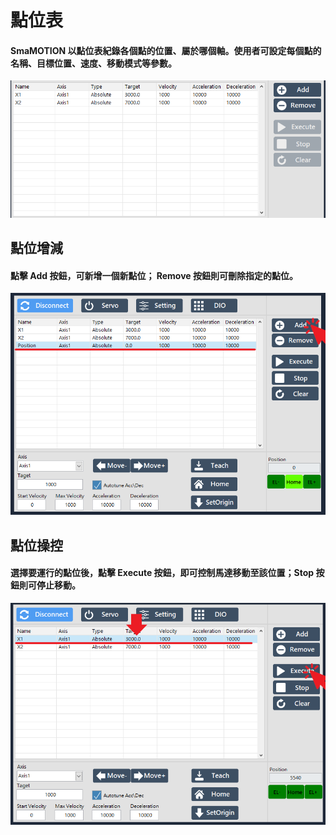# 點位表

#### SmaMOTION 以點位表紀錄各個點的位置、屬於哪個軸。使用者可設定每個點的名稱、目標位置、速度、移動模式等參數。

![Point List](../../../.gitbook/assets/motionmodule_pointlist.PNG)

## 點位增減

#### 點擊 Add 按鈕，可新增一個新點位； Remove 按鈕則可刪除指定的點位。

![Add new point](../../../.gitbook/assets/motionmodule_pointlist_add_mark.PNG)

## 點位操控

#### 選擇要運行的點位後，點擊 Execute 按鈕，即可控制馬達移動至該位置；Stop 按鈕則可停止移動。

![](../../../.gitbook/assets/motionmodule_pointlist_exec_begin_mark.PNG)

